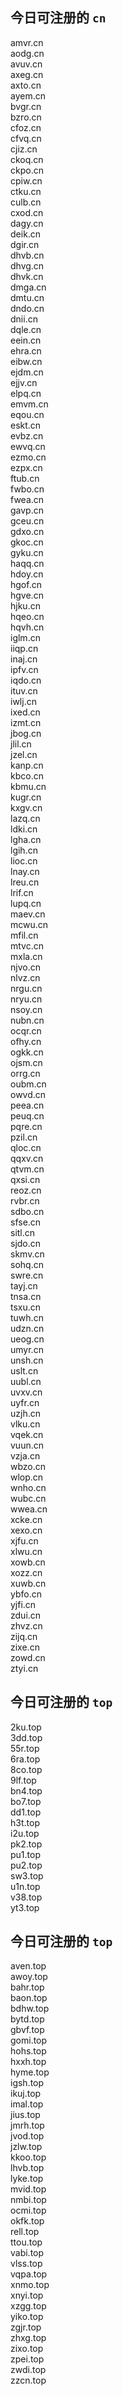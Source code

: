 
## 今日可注册的 `cn`
>
amvr.cn   
aodg.cn   
avuv.cn   
axeg.cn   
axto.cn   
ayem.cn   
bvgr.cn   
bzro.cn   
cfoz.cn   
cfvq.cn   
cjiz.cn   
ckoq.cn   
ckpo.cn   
cpiw.cn   
ctku.cn   
culb.cn   
cxod.cn   
dagy.cn   
deik.cn   
dgir.cn   
dhvb.cn   
dhvg.cn   
dhvk.cn   
dmga.cn   
dmtu.cn   
dndo.cn   
dnii.cn   
dqle.cn   
eein.cn   
ehra.cn   
eibw.cn   
ejdm.cn   
ejjv.cn   
elpq.cn   
emvm.cn   
eqou.cn   
eskt.cn   
evbz.cn   
ewvq.cn   
ezmo.cn   
ezpx.cn   
ftub.cn   
fwbo.cn   
fwea.cn   
gavp.cn   
gceu.cn   
gdxo.cn   
gkoc.cn   
gyku.cn   
haqq.cn   
hdoy.cn   
hgof.cn   
hgve.cn   
hjku.cn   
hqeo.cn   
hqvh.cn   
iglm.cn   
iiqp.cn   
inaj.cn   
ipfv.cn   
iqdo.cn   
ituv.cn   
iwlj.cn   
ixed.cn   
izmt.cn   
jbog.cn   
jlil.cn   
jzel.cn   
kanp.cn   
kbco.cn   
kbmu.cn   
kugr.cn   
kxgv.cn   
lazq.cn   
ldki.cn   
lgha.cn   
lgih.cn   
lioc.cn   
lnay.cn   
lreu.cn   
lrif.cn   
lupq.cn   
maev.cn   
mcwu.cn   
mfil.cn   
mtvc.cn   
mxla.cn   
njvo.cn   
nlvz.cn   
nrgu.cn   
nryu.cn   
nsoy.cn   
nubn.cn   
ocqr.cn   
ofhy.cn   
ogkk.cn   
ojsm.cn   
orrg.cn   
oubm.cn   
owvd.cn   
peea.cn   
peuq.cn   
pqre.cn   
pzil.cn   
qloc.cn   
qqxv.cn   
qtvm.cn   
qxsi.cn   
reoz.cn   
rvbr.cn   
sdbo.cn   
sfse.cn   
sitl.cn   
sjdo.cn   
skmv.cn   
sohq.cn   
swre.cn   
tayj.cn   
tnsa.cn   
tsxu.cn   
tuwh.cn   
udzn.cn   
ueog.cn   
umyr.cn   
unsh.cn   
uslt.cn   
uubl.cn   
uvxv.cn   
uyfr.cn   
uzjh.cn   
vlku.cn   
vqek.cn   
vuun.cn   
vzja.cn   
wbzo.cn   
wlop.cn   
wnho.cn   
wubc.cn   
wwea.cn   
xcke.cn   
xexo.cn   
xjfu.cn   
xlwu.cn   
xowb.cn   
xozz.cn   
xuwb.cn   
ybfo.cn   
yjfi.cn   
zdui.cn   
zhvz.cn   
zijq.cn   
zixe.cn   
zowd.cn   
ztyi.cn   


## 今日可注册的 `top`
>
2ku.top   
3dd.top   
55r.top   
6ra.top   
8co.top   
9lf.top   
bn4.top   
bo7.top   
dd1.top   
h3t.top   
i2u.top   
pk2.top   
pu1.top   
pu2.top   
sw3.top   
u1n.top   
v38.top   
yt3.top   


## 今日可注册的 `top`
>
aven.top   
awoy.top   
bahr.top   
baon.top   
bdhw.top   
bytd.top   
gbvf.top   
gomi.top   
hohs.top   
hxxh.top   
hyme.top   
igsh.top   
ikuj.top   
imal.top   
jius.top   
jmrh.top   
jvod.top   
jzlw.top   
kkoo.top   
lhvb.top   
lyke.top   
mvid.top   
nmbi.top   
ocmi.top   
okfk.top   
rell.top   
ttou.top   
vabi.top   
vlss.top   
vqpa.top   
xnmo.top   
xnyi.top   
xzgg.top   
yiko.top   
zgjr.top   
zhxg.top   
zixo.top   
zpei.top   
zwdi.top   
zzcn.top   

